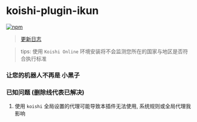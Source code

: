 # koishi-plugin-ikun

[![npm](https://img.shields.io/npm/v/koishi-plugin-milk-ikun?style=flat-square)](https://www.npmjs.com/package/koishi-plugin-milk-ikun)

> [更新日志](./changes.md)

> tips: 使用 `Koishi Online` 环境安装将不会监测您所在的国家与地区是否符合执行标准

### 让您的机器人不再是 小黑子

### 已知问题 (删除线代表已解决)
1. 使用 `koishi` 全局设置的代理可能导致本插件无法使用, 系统规则或全局代理我影响
